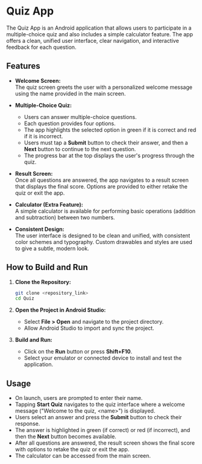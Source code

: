 # Quiz App

The Quiz App is an Android application that allows users to participate in a multiple-choice quiz and also includes a simple calculator feature. The app offers a clean, unified user interface, clear navigation, and interactive feedback for each question.

## Features

- **Welcome Screen:**  
  The quiz screen greets the user with a personalized welcome message using the name provided in the main screen.

- **Multiple-Choice Quiz:**  
  - Users can answer multiple-choice questions.  
  - Each question provides four options.
  - The app highlights the selected option in green if it is correct and red if it is incorrect.
  - Users must tap a **Submit** button to check their answer, and then a **Next** button to continue to the next question.
  - The progress bar at the top displays the user's progress through the quiz.

- **Result Screen:**  
  Once all questions are answered, the app navigates to a result screen that displays the final score. Options are provided to either retake the quiz or exit the app.

- **Calculator (Extra Feature):**  
  A simple calculator is available for performing basic operations (addition and subtraction) between two numbers.

- **Consistent Design:**  
  The user interface is designed to be clean and unified, with consistent color schemes and typography. Custom drawables and styles are used to give a subtle, modern look.

## How to Build and Run

1. **Clone the Repository:**

   ```sh
   git clone <repository_link>
   cd Quiz
   ```

2. **Open the Project in Android Studio:**

   - Select **File > Open** and navigate to the project directory.
   - Allow Android Studio to import and sync the project.

3. **Build and Run:**

   - Click on the **Run** button or press **Shift+F10**.
   - Select your emulator or connected device to install and test the application.

## Usage

- On launch, users are prompted to enter their name.
- Tapping **Start Quiz** navigates to the quiz interface where a welcome message ("Welcome to the quiz, \<name>") is displayed.
- Users select an answer and press the **Submit** button to check their response.
- The answer is highlighted in green (if correct) or red (if incorrect), and then the **Next** button becomes available.
- After all questions are answered, the result screen shows the final score with options to retake the quiz or exit the app.
- The calculator can be accessed from the main screen.

